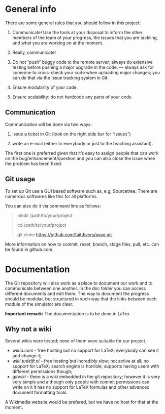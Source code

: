 # General info

There are some general rules that you should follow in this project:

1. Communicate!  Use the tools at your disposal to inform the other members of the team of your progress, the issues that you are tackling, and what you are working on at the moment.

2. Really, communicate!

3. Do not “push” buggy code to the remote server; always do extensive testing before pushing a major upgrade in the code. — always ask for someone to cross-check your code when uploading major changes; you can do that via the Issue tracking system in Git.

4. Ensure modularity of your code.

5. Ensure scalability: do not hardcode any parts of your code.

## Communication
Communication will be done via two ways:

1. issue a ticket in Git (look on the right side bar for “Issues”)

2. write an e-mail (either to everybody or just to the teaching assistant).

The first one is preferred given that it’s easy to assign people that can work on the bug/enhancement/question and you can also close the issue when the problem has been fixed. 

## Git usage

To set up Git use a GUI based software such as, e.g, Sourcetree. There are numerous softwares like this for all platforms.

You can also do it via command line as follows:

  > mkdir /path/to/your/project
  >
  > cd /path/to/your/project
  >
  > git clone https://github.com/faitdivers/pyao.git

More information on how to commit, reset, branch, stage files, pull, etc. can be found in github.com.

# Documentation
The Git repository will also work as a place to document our work and to communicate between one another. In the doc folder you can access different documents and edit them. The way to document the progress should be modular, but structured in such way that the links between each module of the simulator are clear.

__Important remark:__ The documentation is to be done in LaTex.

## Why not a wiki

Several wikis were tested; none of them were suitable for our project.

- *wikia.com* -  free hosting but no support for LaTeX; everybody can see it and change it;
- *wiki.tudelft.nl* - free hosting but incredibly slow; not active at all; no support for LaTeX; search engine is horrible; supports having users with different permissions though;
- *gitwiki* - there is a wiki embedded in the git repository; however it is very very simple and although only people with commit permissions can write on it it has no support for LaTeX formulas 	and other advanced document formatting tools.

A Wikimedia website would be prefered, but we have no host for that at the moment.
